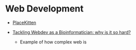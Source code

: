 Web Development
===============

* [PlaceKitten](https://placekitten.com/)

* [Tackling Webdev as a Bioinformatician: why is it so hard?](https://jessimekirk.com/blog/web_for_biofx/)
    * Example of how complex web is